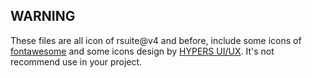 ## WARNING

These files are all icon of rsuite@v4 and before, include some icons of [fontawesome](https://fontawesome.com/) and some icons design by [HYPERS UI/UX](https://www.hypers.com).
It's not recommend use in your project.
